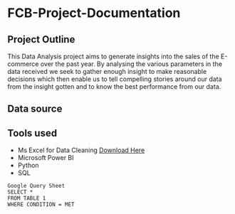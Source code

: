 # FCB-Project-Documentation
## Project Outline
 This Data  Analysis project aims to generate insights into the sales of the E-commerce over the past year. By analysing the various parameters in the data received we seek to gather enough insight to make reasonable decisions which then enable us to tell compelling stories around our data from the insight gotten and to know the best performance from our data.
 ## Data source

 ## Tools used 
 - Ms Excel for Data Cleaning [Download Here](https://microsoft.com)
  - Microsoft Power BI
  - Python
  - SQL 
 
 
 ```
 Google Query Sheet
SELECT *
FROM TABLE 1
WHERE CONDITION = MET
```
